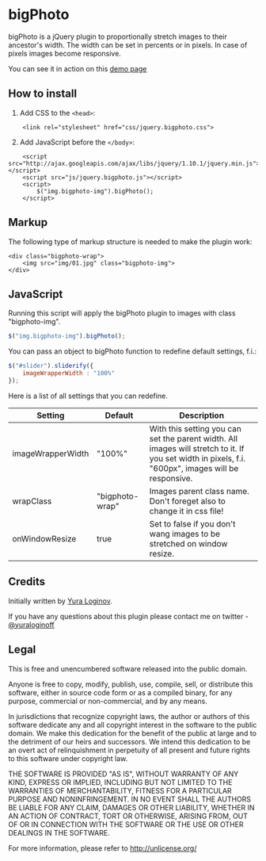 # bigPhoto

bigPhoto is a jQuery plugin to proportionally stretch images to their ancestor's width.
The width can be set in percents or in pixels. In case of pixels images become responsive.

You can see it in action on this [demo page](http://yuraloginoff.com/bigphoto/)

## How to install

1. Add CSS to the `<head>`:
```
	<link rel="stylesheet" href="css/jquery.bigphoto.css">
```

2. Add JavaScript before the `</body>`:
```
	<script src="http://ajax.googleapis.com/ajax/libs/jquery/1.10.1/jquery.min.js"></script>
	<script src="js/jquery.bigphoto.js"></script>
	<script>
		$("img.bigphoto-img").bigPhoto();
	</script>
```

## Markup

The following type of markup structure is needed to make the plugin work:

	<div class="bigphoto-wrap">
		<img src="img/01.jpg" class="bigphoto-img">
	</div>

## JavaScript
Running this script will apply the bigPhoto plugin to images with class "bigphoto-img".
```javascript
$("img.bigphoto-img").bigPhoto();
```

You can pass an object to bigPhoto function to redefine default settings, f.i.:
```javascript
$("#slider").sliderify({
	imageWrapperWidth : "100%"
});
```

Here is a list of all settings that you can redefine.

Setting | Default | Description
--- | --- | ---
imageWrapperWidth | "100%" | With this setting you can set the parent width. All images will stretch to it. If you set width in pixels, f.i. "600px", images will be responsive.
wrapClass | "bigphoto-wrap" | Images parent class name. Don't foreget also to change it in css file!
onWindowResize | true | Set to false if you don't wang images to be stretched on window resize.


## Credits
Initially written by [Yura Loginov](http://yuraloginoff.com).

If you have any questions about this plugin please contact me on twitter - [@yuraloginoff](https://twitter.com/yuraloginoff)

## Legal

This is free and unencumbered software released into the public domain.

Anyone is free to copy, modify, publish, use, compile, sell, or
distribute this software, either in source code form or as a compiled
binary, for any purpose, commercial or non-commercial, and by any
means.

In jurisdictions that recognize copyright laws, the author or authors
of this software dedicate any and all copyright interest in the
software to the public domain. We make this dedication for the benefit
of the public at large and to the detriment of our heirs and
successors. We intend this dedication to be an overt act of
relinquishment in perpetuity of all present and future rights to this
software under copyright law.

THE SOFTWARE IS PROVIDED "AS IS", WITHOUT WARRANTY OF ANY KIND,
EXPRESS OR IMPLIED, INCLUDING BUT NOT LIMITED TO THE WARRANTIES OF
MERCHANTABILITY, FITNESS FOR A PARTICULAR PURPOSE AND NONINFRINGEMENT.
IN NO EVENT SHALL THE AUTHORS BE LIABLE FOR ANY CLAIM, DAMAGES OR
OTHER LIABILITY, WHETHER IN AN ACTION OF CONTRACT, TORT OR OTHERWISE,
ARISING FROM, OUT OF OR IN CONNECTION WITH THE SOFTWARE OR THE USE OR
OTHER DEALINGS IN THE SOFTWARE.

For more information, please refer to <http://unlicense.org/>

